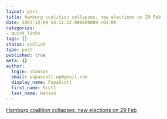 ```yaml
---
layout: post
title: Hamburg coalition collapses, new elections on 29 Feb
date: 2003-12-09 14:12:22.000000000 +01:00
categories:
- quick links
tags: []
status: publish
type: post
published: true
meta: {}
author:
  login: shanson
  email: papascott-wp@gmail.com
  display_name: PapaScott
  first_name: Scott
  last_name: Hanson
---
```

<p><a title="Won't put up with no Schill no more" href="http://www.spiegel.de/politik/deutschland/0,1518,277544,00.html">Hamburg coalition collapses, new elections on 29 Feb</a></p>
